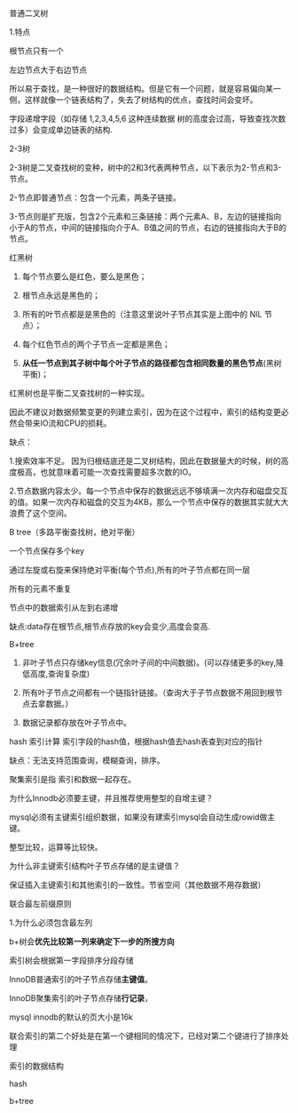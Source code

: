 普通二叉树

1.特点

根节点只有一个

左边节点大于右边节点

所以易于查找，是一种很好的数据结构。但是它有一个问题，就是容易偏向某一侧，这样就像一个链表结构了，失去了树结构的优点，查找时间会变坏。

字段递增字段（如存储 1,2,3,4,5,6 这种连续数据 树的高度会过高，导致查找次数过多）会变成单边链表的结构.

2-3树

2-3树是二叉查找树的变种，树中的2和3代表两种节点，以下表示为2-节点和3-节点。

2-节点即普通节点：包含一个元素，两条子链接。

3-节点则是扩充版，包含2个元素和三条链接：两个元素A、B，左边的链接指向小于A的节点，中间的链接指向介于A、B值之间的节点，右边的链接指向大于B的节点。

红黑树

1. 每个节点要么是红色，要么是黑色；

2. 根节点永远是黑色的；

3. 所有的叶节点都是是黑色的（注意这里说叶子节点其实是上图中的 NIL 节点）；

4. 每个红色节点的两个子节点一定都是黑色；

5. **从任一节点到其子树中每个叶子节点的路径都包含相同数量的黑色节点**\(黑树平衡\)；

红黑树也是平衡二叉查找树的一种实现。

因此不建议对数据频繁变更的列建立索引，因为在这个过程中，索引的结构变更必然会带来IO流和CPU的损耗。

缺点：

1.搜索效率不足。 因为归根结底还是二叉树结构，因此在数据量大的时候，树的高度极高，也就意味着可能一次查找需要超多次数的IO。

2.节点数据内容太少。每一个节点中保存的数据远远不够填满一次内存和磁盘交互的值。如果一次内存和磁盘的交互为4KB，那么一个节点中保存的数据其实就大大浪费了这个空间。

B tree（多路平衡查找树，绝对平衡）

一个节点保存多个key

通过左旋或右旋来保持绝对平衡\(每个节点\),所有的叶子节点都在同一层

所有的元素不重复

节点中的数据索引从左到右递增

缺点:data存在根节点,根节点存放的key会变少,高度会变高.

B+tree

1. 非叶子节点只存储key信息\(冗余叶子间的中间数据\)。\(可以存储更多的key,降低高度,查询复杂度\)

2. 所有叶子节点之间都有一个链指针链接。（查询大于子节点数据不用回到根节点去拿数据。）

3. 数据记录都存放在叶子节点中。

hash 索引计算 索引字段的hash值，根据hash值去hash表查到对应的指针

缺点：无法支持范围查询，模糊查询，排序。

聚集索引是指 索引和数据一起存在。

为什么Innodb必须要主键，并且推荐使用整型的自增主键？

mysql必须有主键索引组织数据，如果没有建索引mysql会自动生成rowid做主键。

整型比较，运算等比较快。

为什么非主键索引结构叶子节点存储的是主键值？

保证插入主键索引和其他索引的一致性。节省空间（其他数据不用存数据）

联合最左前缀原则

1.为什么必须包含最左列

b+树会**优先比较第一列来确定下一步的所搜方向**

索引树会根据第一字段排序分段存储

InnoDB普通索引的叶子节点存储**主键值**。

InnoDB聚集索引的叶子节点存储**行记录**，

mysql innodb的默认的页大小是16k

联合索引的第二个好处是在第一个键相同的情况下，已经对第二个键进行了排序处理



索引的数据结构

hash



b+tree


